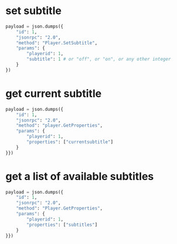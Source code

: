 # set subtitle

```python
payload = json.dumps({
	"id": 1,
	"jsonrpc": "2.0",
	"method": "Player.SetSubtitle",
	"params": {
		"playerid": 1,
		"subtitle": 1 # or "off", or "on", or any other integer
	}
})
```

# get current subtitle

```python
payload = json.dumps({
	"id": 1,
	"jsonrpc": "2.0",
	"method": "player.GetProperties",
	"params": {
		"playerid": 1,
		"properties": ["currentsubtitle"]
	}
}})
```

# get a list of available subtitles

```python
payload = json.dumps({
	"id": 1,
	"jsonrpc": "2.0",
	"method": "Player.GetProperties",
	"params": {
		"playerid": 1,
		"properties": ["subtitles"]
	}
}})
```
